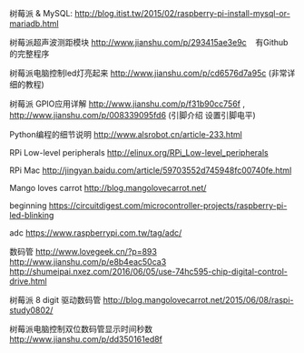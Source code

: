 树莓派 & MySQL: http://blog.itist.tw/2015/02/raspberry-pi-install-mysql-or-mariadb.html

树莓派超声波测距模块 http://www.jianshu.com/p/293415ae3e9c    有Github的完整程序

树莓派电脑控制led灯亮起来 http://www.jianshu.com/p/cd6576d7a95c (非常详细的教程)

树莓派 GPIO应用详解 http://www.jianshu.com/p/f31b90cc756f , http://www.jianshu.com/p/008339095fd6   (引脚介绍 设置引脚电平)

Python编程的细节说明 http://www.alsrobot.cn/article-233.html

RPi Low-level peripherals http://elinux.org/RPi_Low-level_peripherals

RPi Mac  http://jingyan.baidu.com/article/59703552d745948fc00740fe.html

Mango loves carrot http://blog.mangolovecarrot.net/

beginning  https://circuitdigest.com/microcontroller-projects/raspberry-pi-led-blinking

adc https://www.raspberrypi.com.tw/tag/adc/

数码管 http://www.lovegeek.cn/?p=893   http://www.jianshu.com/p/e8b4eac50ca3  http://shumeipai.nxez.com/2016/06/05/use-74hc595-chip-digital-control-drive.html

树莓派 8 digit 驱动数码管 http://blog.mangolovecarrot.net/2015/06/08/raspi-study0802/

树莓派电脑控制双位数码管显示时间秒数 http://www.jianshu.com/p/dd350161ed8f

